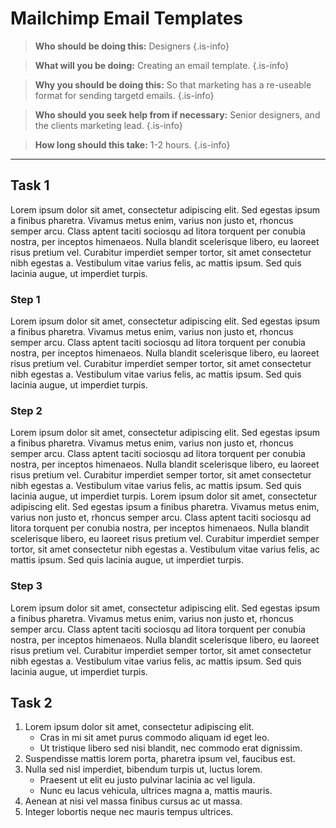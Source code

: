 <!-- TITLE: Testing Format -->
<!-- SUBTITLE: A quick summary of Testing Format -->

<!-- Directions: Fill out each of the sections after the last * -->
<!-- Besure to keep the {.is-info} at the bottom of the quote -->

# Mailchimp Email Templates

> **Who should be doing this:** Designers
{.is-info}

> **What will  you be doing:** Creating an email template.
{.is-info}

> **Why you should be doing this:** So that marketing has a re-useable format for sending targetd emails.
{.is-info}

> **Who should you seek help from if necessary:** Senior designers, and the clients marketing lead.
{.is-info}

> **How long should this take:** 1-2 hours.
{.is-info}

-----


## Task 1
Lorem ipsum dolor sit amet, consectetur adipiscing elit. Sed egestas ipsum a finibus pharetra. Vivamus metus enim, varius non justo et, rhoncus semper arcu. Class aptent taciti sociosqu ad litora torquent per conubia nostra, per inceptos himenaeos. Nulla blandit scelerisque libero, eu laoreet risus pretium vel. Curabitur imperdiet semper tortor, sit amet consectetur nibh egestas a. Vestibulum vitae varius felis, ac mattis ipsum. Sed quis lacinia augue, ut imperdiet turpis. 

### Step 1
Lorem ipsum dolor sit amet, consectetur adipiscing elit. Sed egestas ipsum a finibus pharetra. Vivamus metus enim, varius non justo et, rhoncus semper arcu. Class aptent taciti sociosqu ad litora torquent per conubia nostra, per inceptos himenaeos. Nulla blandit scelerisque libero, eu laoreet risus pretium vel. Curabitur imperdiet semper tortor, sit amet consectetur nibh egestas a. Vestibulum vitae varius felis, ac mattis ipsum. Sed quis lacinia augue, ut imperdiet turpis. 

### Step 2
Lorem ipsum dolor sit amet, consectetur adipiscing elit. Sed egestas ipsum a finibus pharetra. Vivamus metus enim, varius non justo et, rhoncus semper arcu. Class aptent taciti sociosqu ad litora torquent per conubia nostra, per inceptos himenaeos. Nulla blandit scelerisque libero, eu laoreet risus pretium vel. Curabitur imperdiet semper tortor, sit amet consectetur nibh egestas a. Vestibulum vitae varius felis, ac mattis ipsum. Sed quis lacinia augue, ut imperdiet turpis. Lorem ipsum dolor sit amet, consectetur adipiscing elit. Sed egestas ipsum a finibus pharetra. Vivamus metus enim, varius non justo et, rhoncus semper arcu. Class aptent taciti sociosqu ad litora torquent per conubia nostra, per inceptos himenaeos. Nulla blandit scelerisque libero, eu laoreet risus pretium vel. Curabitur imperdiet semper tortor, sit amet consectetur nibh egestas a. Vestibulum vitae varius felis, ac mattis ipsum. Sed quis lacinia augue, ut imperdiet turpis. 

### Step 3
Lorem ipsum dolor sit amet, consectetur adipiscing elit. Sed egestas ipsum a finibus pharetra. Vivamus metus enim, varius non justo et, rhoncus semper arcu. Class aptent taciti sociosqu ad litora torquent per conubia nostra, per inceptos himenaeos. Nulla blandit scelerisque libero, eu laoreet risus pretium vel. Curabitur imperdiet semper tortor, sit amet consectetur nibh egestas a. Vestibulum vitae varius felis, ac mattis ipsum. Sed quis lacinia augue, ut imperdiet turpis. 

## Task 2

1. Lorem ipsum dolor sit amet, consectetur adipiscing elit.
	* Cras in mi sit amet purus commodo aliquam id eget leo.
	* Ut tristique libero sed nisi blandit, nec commodo erat dignissim.
1. Suspendisse mattis lorem porta, pharetra ipsum vel, faucibus est.
1. Nulla sed nisl imperdiet, bibendum turpis ut, luctus lorem.
	* Praesent ut elit eu justo pulvinar lacinia ac vel ligula.
	* Nunc eu lacus vehicula, ultrices magna a, mattis mauris.
1. Aenean at nisi vel massa finibus cursus ac ut massa.
1. Integer lobortis neque nec mauris tempus ultrices.
